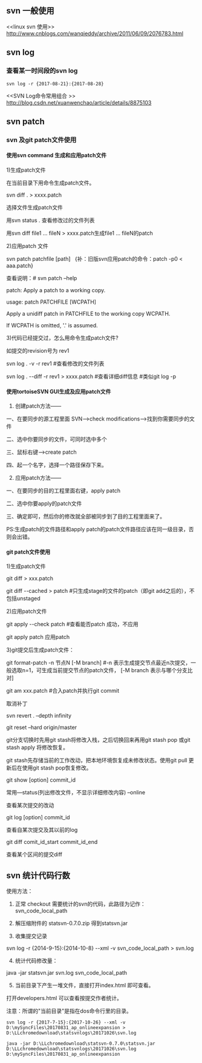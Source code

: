 

## svn 一般使用

<<linux svn 使用>>
http://www.cnblogs.com/wanqieddy/archive/2011/06/09/2076783.html



## svn log

### 查看某一时间段的svn log
```
svn log -r {2017-08-21}:{2017-08-28}
```
<<SVN Log命令常用组合 >>
http://blog.csdn.net/xuanwenchao/article/details/8875103


## svn patch

### svn 及git patch文件使用

#### 使用svn command 生成和应用patch文件

1)生成patch文件

在当前目录下用命令生成patch文件。

svn diff . > xxxx.patch

选择文件生成patch文件

用svn status . 查看修改过的文件列表 

用svn diff file1 … fileN > xxxx.patch生成file1 … fileN的patch

 
2)应用patch 文件 

svn patch patchfile [path]   {补：旧版svn应用patch的命令：patch -p0 < aaa.patch}

查看说明：# svn patch –help

patch: Apply a patch to a working copy.

usage: patch PATCHFILE [WCPATH]

Apply a unidiff patch in PATCHFILE to the working copy WCPATH.

  If WCPATH is omitted, '.' is assumed.

 
3)代码已经提交过，怎么用命令生成patch文件?

如提交的revision号为 rev1

svn log . -v -r rev1  #查看修改的文件列表 

svn log . --diff -r rev1 > xxxx.patch  #查看详细diff信息  #类似git log -p



 
#### 使用tortoiseSVN GUI生成及应用patch文件


1) 创建patch方法——

一、在要同步的源工程里面 SVN——>check modifications——>找到你需要同步的文件

二、选中你要同步的文件，可同时选中多个

三、鼠标右键——>create patch

四、起一个名字，选择一个路径保存下来。


2) 应用patch方法——

一、在要同步的目的工程里面右键，apply patch

二、选中你要apply的patch文件

三、确定即可，然后你的修改就全部被同步到了目的工程里面来了。

 
PS:生成patch的文件路径和apply patch的patch文件路径应该在同一级目录，否则会出错。


#### git patch文件使用

1)生成patch文件

git diff > xxx.patch

git diff --cached > patch  #只生成stage的文件的patch（即git add之后的），不包括unstaged

 

2)应用patch文件

git apply --check patch   #查看能否patch 成功，不应用

git apply patch  应用patch

 

3)git提交后生成patch文件：

git format-patch -n  节点N  [-M branch]  #-n  表示生成提交节点最近n次提交，一般选取n=1，可生成当前提交节点的patch文件， [-M branch 表示与哪个分支比对]

git am xxx.patch  #合入patch并执行git commit


取消补丁

svn revert . –depth infinity

git reset –hard origin/master

 
 
git分支切换时先用git stash将修改入栈，之后切换回来再用git stash pop 或git stash apply 将修改恢复。

git stash先存储当前的工作改动，把本地环境恢复成未修改状态。使用git pull 更新后在使用git stash pop恢复修改。



git show [option] commit_id

常用—status(列出修改文件，不显示详细修改内容)  –online

查看某次提交的改动

 

git log [option] commit_id

查看自某次提交及其以前的log

 

git diff comit_id_start commit_id_end

查看某个区间的提交diff 


## svn 统计代码行数

使用方法：

1. 正常 checkout 需要统计的svn的代码，此路径为记作：svn_code_local_path

2. 解压缩附件的 statsvn-0.7.0.zip 得到statsvn.jar

3. 收集提交记录

 svn log -r {2014-9-15}:{2014-10-8} --xml -v svn_code_local_path > svn.log

4. 统计代码修改量：

java -jar statsvn.jar svn.log svn_code_local_path

5. 当前目录下产生一堆文件，直接打开index.html 即可查看。

打开developers.html 可以查看按提交作者统计。

注意：所谓的"当前目录"是指在dos命令行里的目录。
```
svn log -r {2017-7-15}:{2017-10-26} --xml -v D:\mySyncFiles\20170831_ap_onlineexpansion > D:\LLchromedownload\statsvnlogs\20171026\svn.log

java -jar D:\LLchromedownload\statsvn-0.7.0\statsvn.jar D:\LLchromedownload\statsvnlogs\20171026\svn.log D:\mySyncFiles\20170831_ap_onlineexpansion
```

